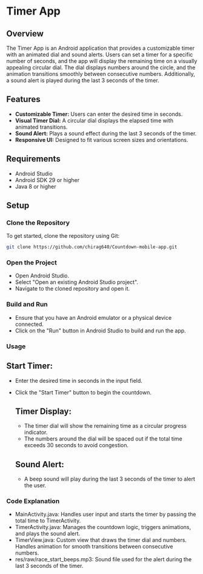 # Timer App

## Overview

The Timer App is an Android application that provides a customizable timer with an animated dial and sound alerts. Users can set a timer for a specific number of seconds, and the app will display the remaining time on a visually appealing circular dial. The dial displays numbers around the circle, and the animation transitions smoothly between consecutive numbers. Additionally, a sound alert is played during the last 3 seconds of the timer.

## Features

- **Customizable Timer:** Users can enter the desired time in seconds.
- **Visual Timer Dial:** A circular dial displays the elapsed time with animated transitions.
- **Sound Alert:** Plays a sound effect during the last 3 seconds of the timer.
- **Responsive UI:** Designed to fit various screen sizes and orientations.

## Requirements

- Android Studio
- Android SDK 29 or higher
- Java 8 or higher

## Setup

### Clone the Repository

To get started, clone the repository using Git:

```bash
git clone https://github.com/chirag640/Countdown-mobile-app.git
```

### Open the Project
- Open Android Studio.
- Select "Open an existing Android Studio project".
- Navigate to the cloned repository and open it.

### Build and Run

- Ensure that you have an Android emulator or a physical device connected.
- Click on the "Run" button in Android Studio to build and run the app.

### Usage
  ## Start Timer:
- Enter the desired time in seconds in the input field.
- Click the "Start Timer" button to begin the countdown.

  ## Timer Display:
  - The timer dial will show the remaining time as a circular progress indicator.
  - The numbers around the dial will be spaced out if the total time exceeds 30 seconds to avoid congestion.
  ## Sound Alert:

  - A beep sound will play during the last 3 seconds of the timer to alert the user.

### Code Explanation
 - MainActivity.java: Handles user input and starts the timer by passing the total time to TimerActivity. 
 - TimerActivity.java: Manages the countdown logic, triggers animations, and plays the sound alert.
 - TimerView.java: Custom view that draws the timer dial and numbers. Handles animation for smooth transitions between consecutive numbers.
 - res/raw/race_start_beeps.mp3: Sound file used for the alert during the last 3 seconds of the timer.
